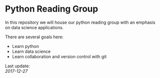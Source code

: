 # Python Reading Group

In this repository we will house our python reading group with an emphasis on data science applications.  

There are several goals here:  
* Learn python  
* Learn data science  
* Learn collaboration and version control with git  

Last update:  
*2017-12-27* 
